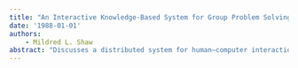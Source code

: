 ```yaml
---
title: "An Interactive Knowledge-Based System for Group Problem Solving"
date: '1988-01-01'
authors: 
    - Mildred L. Shaw
abstract: "Discusses a distributed system for human–computer interaction based on a network of computers. The system aids group problem solving by enabling participants to share in a construct elicitation process based on repertory grid techniques that have applications in education, management, and expert systems development. In education, the learner is attempting to acquire a specific construct system for the subject matter; in management, people with different construct systems are attempting to work together toward common objectives; in expert systems development, the knowledge engineer is attempting to make overt and encode the relevant construction system of an expert. The participant construct system enables individuals to interact through networked personal computers to develop mutual understanding of a problem domain through the use of repertory grid techniques. (PsycINFO Database Record (c) 2016 APA, all rights reserved)"
---
```


